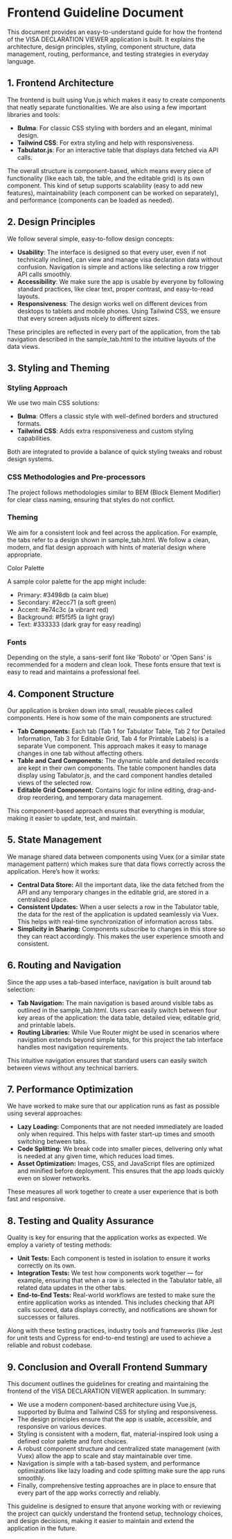 # Frontend Guideline Document

This document provides an easy-to-understand guide for how the frontend of the VISA DECLARATION VIEWER application is built. It explains the architecture, design principles, styling, component structure, data management, routing, performance, and testing strategies in everyday language.

## 1. Frontend Architecture

The frontend is built using Vue.js which makes it easy to create components that neatly separate functionalities. We are also using a few important libraries and tools:

*   **Bulma**: For classic CSS styling with borders and an elegant, minimal design.
*   **Tailwind CSS**: For extra styling and help with responsiveness.
*   **Tabulator.js**: For an interactive table that displays data fetched via API calls.

The overall structure is component-based, which means every piece of functionality (like each tab, the table, and the editable grid) is its own component. This kind of setup supports scalability (easy to add new features), maintainability (each component can be worked on separately), and performance (components can be loaded as needed).

## 2. Design Principles

We follow several simple, easy-to-follow design concepts:

*   **Usability**: The interface is designed so that every user, even if not technically inclined, can view and manage visa declaration data without confusion. Navigation is simple and actions like selecting a row trigger API calls smoothly.
*   **Accessibility**: We make sure the app is usable by everyone by following standard practices, like clear text, proper contrast, and easy-to-read layouts.
*   **Responsiveness**: The design works well on different devices from desktops to tablets and mobile phones. Using Tailwind CSS, we ensure that every screen adjusts nicely to different sizes.

These principles are reflected in every part of the application, from the tab navigation described in the sample_tab.html to the intuitive layouts of the data views.

## 3. Styling and Theming

### Styling Approach

We use two main CSS solutions:

*   **Bulma**: Offers a classic style with well-defined borders and structured formats.
*   **Tailwind CSS**: Adds extra responsiveness and custom styling capabilities.

Both are integrated to provide a balance of quick styling tweaks and robust design systems.

### CSS Methodologies and Pre-processors

The project follows methodologies similar to BEM (Block Element Modifier) for clear class naming, ensuring that styles do not conflict.

### Theming

We aim for a consistent look and feel across the application. For example, the tabs refer to a design shown in sample_tab.html. We follow a clean, modern, and flat design approach with hints of material design where appropriate.

Color Palette

A sample color palette for the app might include:

*   Primary: #3498db (a calm blue)
*   Secondary: #2ecc71 (a soft green)
*   Accent: #e74c3c (a vibrant red)
*   Background: #f5f5f5 (a light gray)
*   Text: #333333 (dark gray for easy reading)

### Fonts

Depending on the style, a sans-serif font like 'Roboto' or 'Open Sans' is recommended for a modern and clean look. These fonts ensure that text is easy to read and maintains a professional feel.

## 4. Component Structure

Our application is broken down into small, reusable pieces called components. Here is how some of the main components are structured:

*   **Tab Components:** Each tab (Tab 1 for Tabulator Table, Tab 2 for Detailed Information, Tab 3 for Editable Grid, Tab 4 for Printable Labels) is a separate Vue component. This approach makes it easy to manage changes in one tab without affecting others.
*   **Table and Card Components:** The dynamic table and detailed records are kept in their own components. The table component handles data display using Tabulator.js, and the card component handles detailed views of the selected row.
*   **Editable Grid Component:** Contains logic for inline editing, drag-and-drop reordering, and temporary data management.

This component-based approach ensures that everything is modular, making it easier to update, test, and maintain.

## 5. State Management

We manage shared data between components using Vuex (or a similar state management pattern) which makes sure that data flows correctly across the application. Here’s how it works:

*   **Central Data Store:** All the important data, like the data fetched from the API and any temporary changes in the editable grid, are stored in a centralized place.
*   **Consistent Updates:** When a user selects a row in the Tabulator table, the data for the rest of the application is updated seamlessly via Vuex. This helps with real-time synchronization of information across tabs.
*   **Simplicity in Sharing:** Components subscribe to changes in this store so they can react accordingly. This makes the user experience smooth and consistent.

## 6. Routing and Navigation

Since the app uses a tab-based interface, navigation is built around tab selection:

*   **Tab Navigation:** The main navigation is based around visible tabs as outlined in the sample_tab.html. Users can easily switch between four key areas of the application: the data table, detailed view, editable grid, and printable labels.
*   **Routing Libraries:** While Vue Router might be used in scenarios where navigation extends beyond simple tabs, for this project the tab interface handles most navigation requirements.

This intuitive navigation ensures that standard users can easily switch between views without any technical barriers.

## 7. Performance Optimization

We have worked to make sure that our application runs as fast as possible using several approaches:

*   **Lazy Loading:** Components that are not needed immediately are loaded only when required. This helps with faster start-up times and smooth switching between tabs.
*   **Code Splitting:** We break code into smaller pieces, delivering only what is needed at any given time, which reduces load times.
*   **Asset Optimization:** Images, CSS, and JavaScript files are optimized and minified before deployment. This ensures that the app loads quickly even on slower networks.

These measures all work together to create a user experience that is both fast and responsive.

## 8. Testing and Quality Assurance

Quality is key for ensuring that the application works as expected. We employ a variety of testing methods:

*   **Unit Tests:** Each component is tested in isolation to ensure it works correctly on its own.
*   **Integration Tests:** We test how components work together — for example, ensuring that when a row is selected in the Tabulator table, all related data updates in the other tabs.
*   **End-to-End Tests:** Real-world workflows are tested to make sure the entire application works as intended. This includes checking that API calls succeed, data displays correctly, and notifications are shown for successes or failures.

Along with these testing practices, industry tools and frameworks (like Jest for unit tests and Cypress for end-to-end testing) are used to achieve a reliable and robust codebase.

## 9. Conclusion and Overall Frontend Summary

This document outlines the guidelines for creating and maintaining the frontend of the VISA DECLARATION VIEWER application. In summary:

*   We use a modern component-based architecture using Vue.js, supported by Bulma and Tailwind CSS for styling and responsiveness.
*   The design principles ensure that the app is usable, accessible, and responsive on various devices.
*   Styling is consistent with a modern, flat, material-inspired look using a defined color palette and font choices.
*   A robust component structure and centralized state management (with Vuex) allow the app to scale and stay maintainable over time.
*   Navigation is simple with a tab-based system, and performance optimizations like lazy loading and code splitting make sure the app runs smoothly.
*   Finally, comprehensive testing approaches are in place to ensure that every part of the app works correctly and reliably.

This guideline is designed to ensure that anyone working with or reviewing the project can quickly understand the frontend setup, technology choices, and design decisions, making it easier to maintain and extend the application in the future.
